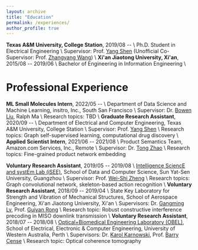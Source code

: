 ```yaml
---
layout: archive
title: "Education"
permalink: /experiences/
author_profile: true
---
```


**Texas A&M University, College Station**, 2019/08 -- \\
Ph.D. Student in Electrical Engineering \\
Supervisor: Prof. [Yang Shen](https://shen-lab.github.io) (Unofficial Co-Supervisor: Prof. [Zhangyang Wang](https://vita-group.github.io/)) \\
**Xi'an Jiaotong University, Xi'an**, 2015/08 -- 2019/06 \\
Bachelor of Engineering in Information Engineering \\
<br />

Professional Experience
=====
**ML Small Molecules Intern**, 2022/05 -- \\
Department of Data Science and Machine Learning, insitro, Inc., South San Francisco \\
Supervisor: Dr. [Bowen Liu](https://scholar.google.com/citations?hl=en&user=l_IWUOAAAAAJ), Ralph Ma \\
Research topics:  TBD \\
**Graduate Research Assistant**, 2020/09 -- \\
Department of Electrical and Computer Engineering, Texas A&M University, College Station \\
Supervisor: Prof. [Yang Shen](https://shen-lab.github.io) \\
Research topics:  Graph self-supervised learning, computational drug discovery \\
**Applied Scientist Intern**, 2021/06 -- 2021/08 \\
Product Semantics Team, Amazon.com Services, Inc., Remote \\
Supervisor: Dr. [Tong Zhao](https://scholar.google.com/citations?user=SSBJh9oAAAAJ&hl=en&oi=ao) \\
Research topics: Fine-grained product network embedding


**Voluntary Research Assistant**, 2019/05 -- 2019/08 \\
[Intelligence SciencE and systEm Lab (iSEE)](https://www.isee-ai.cn), School of Data and Computer Science, Sun Yat-Sen University, Guangzhou \\
Supervisor: Prof. [Wei-Shi Zheng](https://www.isee-ai.cn/~zhwshi) \\
Research topics: Graph convolutional network, skeleton-based action recognition \\
**Voluntary Research Assistant**, 2018/09 -- 2019/04 \\
State Key Laboratory for Strength and Vibration of Mechanical Structures, School of Aerospace Engineering, Xi'an Jiaotong University, Xi'an \\
Supervisors: Dr. [Gangming Lv](http://gr.xjtu.edu.cn/web/gmlv/1), Prof. [Guiyan Rong](http://gr.xjtu.edu.cn/web/yanguirong/1) \\
Research topic: Robust constructive interference precoding in MISO downlink transmission \\
**Voluntary Research Assistant**, 2018/07 -- 2018/08 \\
[Optical+Biomedical Engineering Laboratory (OBEL)](http://obel.ee.uwa.edu.au), School of Electrical, Electronic & Computer Engineering, University of Western Australia, Perth \\
Supervisors: Dr. [Karol Karnowski](https://scholar.google.com/citations?user=piE2NlMAAAAJ&hl=en&oi=ao), Prof. [Barry Cense](https://scholar.google.com/citations?user=j88vA6YAAAAJ&hl=en&oi=ao) \\
Research topic: Optical coherence tomography
